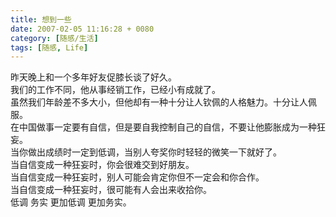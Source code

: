 ```yaml
---
title: 想到一些
date: 2007-02-05 11:16:28 + 0080
category: [随感/生活]
tags: [随感, Life]
---
```


昨天晚上和一个多年好友促膝长谈了好久。  
我们的工作不同，他从事经销工作，已经小有成就了。  
虽然我们年龄差不多大小，但他却有一种十分让人钦佩的人格魅力。十分让人佩服。  
在中国做事一定要有自信，但是要自我控制自己的自信，不要让他膨胀成为一种狂妄。  
当你做出成绩时一定到低调，当别人夸奖你时轻轻的微笑一下就好了。  
当自信变成一种狂妄时，你会很难交到好朋友。  
当自信变成一种狂妄时，别人可能会肯定你但不一定会和你合作。  
当自信变成一种狂妄时，很可能有人会出来收拾你。  
低调 务实 更加低调 更加务实。 
